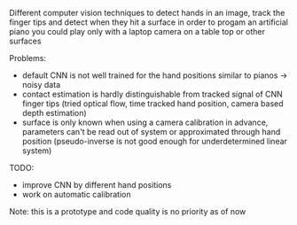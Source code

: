 Different computer vision techniques to detect hands in an image, track the finger tips and detect when they hit a surface in order to progam an artificial piano you could play only with a laptop camera on a table top or other surfaces


Problems:
- default CNN is not well trained for the hand positions similar to pianos -> noisy data
- contact estimation is hardly distinguishable from tracked signal of CNN finger tips (tried optical flow, time tracked hand position, camera based depth estimation)
- surface is only known when using a camera calibration in advance, parameters can't be read out of system or approximated through hand position (pseudo-inverse is not good enough for underdetermined linear system)

TODO:
- improve CNN by different hand positions
- work on automatic calibration

Note:
this is a prototype and code quality is no priority as of now

  
